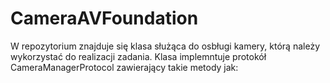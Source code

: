 # CameraAVFoundation
W repozytorium znajduje się klasa służąca do osbługi kamery, którą należy wykorzystać do realizacji zadania. Klasa implemntuje
protokół CameraManagerProtocol zawierający takie metody jak:
